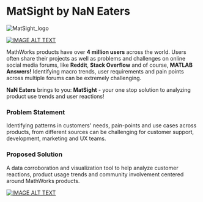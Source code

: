 # MatSight by NaN Eaters
![MatSight_logo](https://user-images.githubusercontent.com/43749512/123430514-e6b85800-d5e5-11eb-8b62-8f5f4a6cae62.png)

[![IMAGE ALT TEXT](http://img.youtube.com/vi/jFtBOAdOLyk/0.jpg)](http://www.youtube.com/watch?v=jFtBOAdOLyk "MatSight in < 30 seconds")

MathWorks products have over **4 million users** across the world. Users often share their projects as well as problems and challenges on online social media forums, like **Reddit**, **Stack Overflow** and of course, **MATLAB Answers!** Identifying macro trends, user requirements and pain points across multiple forums can be extremely challenging. 

**NaN Eaters** brings to you: **MatSight** - your one stop solution to analyzing product use trends and user reactions!

### Problem Statement
Identifying patterns in customers' needs, pain-points and use cases across products, from different sources can be challenging for customer support, development, marketing and UX teams.

### Proposed Solution
A data corroboration and visualization tool to help analyze customer reactions, product usage trends and community involvement centered around MathWorks products.  

[![IMAGE ALT TEXT](http://img.youtube.com/vi/KuPxOcCwsSg/0.jpg)](http://www.youtube.com/watch?v=KuPxOcCwsSg "MatSight Demo")
